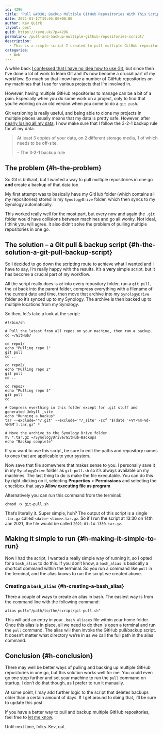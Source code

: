 ```yaml
---
id: 4296
title: 'Pull &#038; Backup Multiple GitHub Repositories With This Script'
date: 2021-01-17T19:06:00+00:00
author: Kev Quirk
layout: post
guid: https://kevq.uk/?p=4296
permalink: /pull-and-backup-multiple-github-repositories-script/
description:
  - This is a simple script I created to pull multiple GitHub repositories and back them up so that they're protected.
categories:
  - Web
---
```

A while back [I confessed that I have no idea how to use Git](/confession-i-have-no-idea-how-to-use-git/), but since then I&#8217;ve done a lot of work to learn Git and it&#8217;s now become a crucial part of my workflow. So much so that I now have a number of GitHub repositories on my machines that I use for various projects that I&#8217;m involved in.

However, having multiple GitHub repositories to manage can be a bit of a pain. Especially when you do some work on a project, only to find that you&#8217;re working on an old version when you come to do a `git push`.

Git versioning is really useful, and being able to clone my projects in multiple places usually means that my data is pretty safe. However, after [nearly losing all my data](/i-nearly-lost-all-of-my-data/), I now make sure that I follow the 3-2-1 backup rule for all my data.

<blockquote class="wp-block-quote">
  <p>
    At least 3 copies of your data, on 2 different storage media, 1 of which needs to be off-site.
  </p>

  <p>
    – The 3-2-1 backup rule
  </p>
</blockquote>

## The problem {#h-the-problem}

So Git is brilliant, but I wanted a way to pull multiple repositories in one go **and** create a backup of that data too.

My first attempt was to basically have my GitHub folder (which contains all my repositories) stored in my `SynologyDrive` folder, which then syncs to my Synology automatically.

This worked really well for the most part, but every now and again the `.git` folder would have collisions between machines and go all wonky. Not ideal, I think you will agree. It also didn&#8217;t solve the problem of pulling multiple repositories in one go.

## The solution &#8211; a Git pull & backup script {#h-the-solution-a-git-pull-backup-script}

So I decided to go down the scripting route to achieve what I wanted and I have to say, I&#8217;m really happy with the results. It&#8217;s a **very** simple script, but it has become a crucial part of my workflow.

All the script really does is `cd` into every repository folder, run a `git pull`, the `cd` back into the parent folder, compress everything with a filename of the current date and time, then move that archive into my `SynologyDrive` folder so it&#8217;s synced up to my Synology. The archive is then backed up to multiple locations from my Synology.

So then, let&#8217;s take a look at the script:

<pre class="wp-block-code"><code>#!/bin/sh

# Pull the latest from all repos on your machine, then run a backup.
cd ~/GitHub/

cd repo1/
echo "Pulling repo 1"
git pull
cd ..

cd repo2/
echo "Pulling repo 2"
git pull
cd ..

cd repo3/
echo "Pulling repo 3"
git pull
cd ..

# Compress everthing in this folder except for .git stuff and generated Jekyll _site
echo "Running a backup"
tar --exclude='*/.git' --exclude='*/_site' -zcf "$(date '+%Y-%m-%d-%H%M').tar.gz" *

# Move the archive to the Synology Drive folder
mv *.tar.gz ~/SynologyDrive/GitHub-Backups
echo "Backup complete"</code></pre>

<p class="notice">
  If you want to use this script, be sure to edit the paths and repository names to ones that are applicable to your system.
</p>

Now save that file somewhere that makes sense to you. I personally save it in my `SynologyDrive` folder as `git-pull.sh` so it&#8217;s always available on my machines. The last thing to do is make the file executable. You can do this by right clicking on it, selecting **Properties** > **Permissions** and selecting the checkbox that says **Allow executing file as program**.

Alternatively you can run this command from the terminal:

<pre class="wp-block-code"><code>chmod +x git-pull.sh</code></pre>

That&#8217;s literally it. Super simple, huh? The output of this script is a single `.tar.gz` called `<date>-<time>.tar.gz`. So if I run the script at 13:30 on 14th Jan 2021, the file would be called `2021-01-14-1330.tar.gz`.

## Making it simple to run {#h-making-it-simple-to-run}

Now I had the script, I wanted a really simple way of running it, so I opted for a `bash_alias` to do this. If you don&#8217;t know, a `bash_alias` is basically a shortcut command within the terminal. So you run a command like `pull` in the terminal, and the alias knows to run the script we created above.

### Creating a `bash_alias` {#h-creating-a-bash_alias}

There a couple of ways to create an alias in bash. The easiest way is from the command line with the following command:

<pre class="wp-block-code"><code>alias pull="/path/to/the/script/git-pull.sh"</code></pre>

This will add an entry in your `.bash_aliases` file within your home folder. Once this alias is in place, all we need to do then is open a terminal and run the `pull` command. The alias will then invoke the GitHub pull/backup script. It doesn&#8217;t matter what directory we&#8217;re in as we call the full path in the alias command.

## Conclusion {#h-conclusion}

There may well be better ways of pulling and backing up multiple GitHub repositories in one go, but this solution works well for me. You could even go one step further and set your machine to run the `pull` command on startup. I don&#8217;t do that though, as I prefer to run it manually.

At some point, I may add further logic to the script that deletes backups older than a certain amount of days. If I get around to doing that, I&#8217;ll be sure to update this post.

If you have a better way to pull and backup multiple GitHub repositories, feel free to [let me know](/contact).

Until next time, folks. Kev, out.
